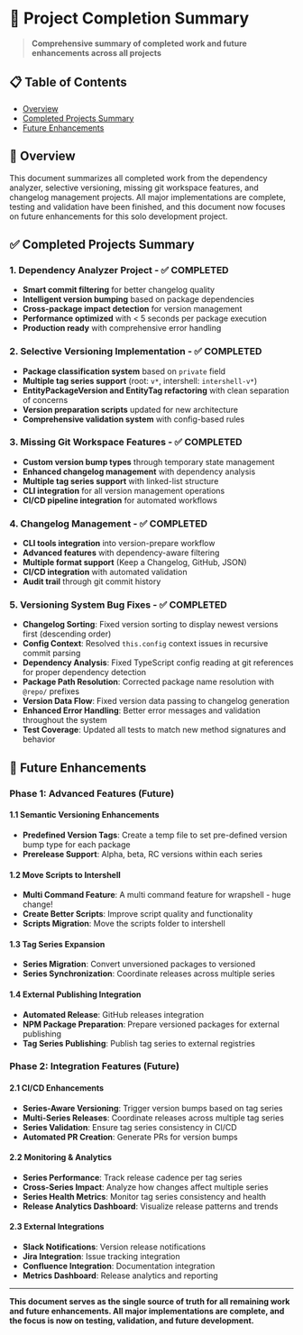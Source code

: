 # 🎯 Project Completion Summary

> **Comprehensive summary of completed work and future enhancements across all projects**

## 📋 Table of Contents

- [Overview](#-overview)
- [Completed Projects Summary](#-completed-projects-summary)
- [Future Enhancements](#-future-enhancements)

## 🎯 Overview

This document summarizes all completed work from the dependency analyzer, selective versioning, missing git workspace features, and changelog management projects. All major implementations are complete, testing and validation have been finished, and this document now focuses on future enhancements for this solo development project.

## ✅ Completed Projects Summary

### **1. Dependency Analyzer Project** - ✅ COMPLETED
- **Smart commit filtering** for better changelog quality
- **Intelligent version bumping** based on package dependencies
- **Cross-package impact detection** for version management
- **Performance optimized** with < 5 seconds per package execution
- **Production ready** with comprehensive error handling

### **2. Selective Versioning Implementation** - ✅ COMPLETED
- **Package classification system** based on `private` field
- **Multiple tag series support** (root: `v*`, intershell: `intershell-v*`)
- **EntityPackageVersion and EntityTag refactoring** with clean separation of concerns
- **Version preparation scripts** updated for new architecture
- **Comprehensive validation system** with config-based rules

### **3. Missing Git Workspace Features** - ✅ COMPLETED
- **Custom version bump types** through temporary state management
- **Enhanced changelog management** with dependency analysis
- **Multiple tag series support** with linked-list structure
- **CLI integration** for all version management operations
- **CI/CD pipeline integration** for automated workflows

### **4. Changelog Management** - ✅ COMPLETED
- **CLI tools integration** into version-prepare workflow
- **Advanced features** with dependency-aware filtering
- **Multiple format support** (Keep a Changelog, GitHub, JSON)
- **CI/CD integration** with automated validation
- **Audit trail** through git commit history

### **5. Versioning System Bug Fixes** - ✅ COMPLETED
- **Changelog Sorting**: Fixed version sorting to display newest versions first (descending order)
- **Config Context**: Resolved `this.config` context issues in recursive commit parsing
- **Dependency Analysis**: Fixed TypeScript config reading at git references for proper dependency detection
- **Package Path Resolution**: Corrected package name resolution with `@repo/` prefixes
- **Version Data Flow**: Fixed version data passing to changelog generation
- **Enhanced Error Handling**: Better error messages and validation throughout the system
- **Test Coverage**: Updated all tests to match new method signatures and behavior

## 🚀 Future Enhancements

### **Phase 1: Advanced Features (Future)**

#### **1.1 Semantic Versioning Enhancements**
- **Predefined Version Tags**: Create a temp file to set pre-defined version bump type for each package
- **Prerelease Support**: Alpha, beta, RC versions within each series

#### **1.2 Move Scripts to Intershell**
- **Multi Command Feature**: A multi command feature for wrapshell - huge change!
- **Create Better Scripts**: Improve script quality and functionality
- **Scripts Migration**: Move the scripts folder to intershell

#### **1.3 Tag Series Expansion**
- **Series Migration**: Convert unversioned packages to versioned
- **Series Synchronization**: Coordinate releases across multiple series

#### **1.4 External Publishing Integration**
- **Automated Release**: GitHub releases integration
- **NPM Package Preparation**: Prepare versioned packages for external publishing
- **Tag Series Publishing**: Publish tag series to external registries

### **Phase 2: Integration Features (Future)**

#### **2.1 CI/CD Enhancements**
- **Series-Aware Versioning**: Trigger version bumps based on tag series
- **Multi-Series Releases**: Coordinate releases across multiple tag series
- **Series Validation**: Ensure tag series consistency in CI/CD
- **Automated PR Creation**: Generate PRs for version bumps

#### **2.2 Monitoring & Analytics**
- **Series Performance**: Track release cadence per tag series
- **Cross-Series Impact**: Analyze how changes affect multiple series
- **Series Health Metrics**: Monitor tag series consistency and health
- **Release Analytics Dashboard**: Visualize release patterns and trends

#### **2.3 External Integrations**
- **Slack Notifications**: Version release notifications
- **Jira Integration**: Issue tracking integration
- **Confluence Integration**: Documentation integration
- **Metrics Dashboard**: Release analytics and reporting

---

**This document serves as the single source of truth for all remaining work and future enhancements. All major implementations are complete, and the focus is now on testing, validation, and future development.**
